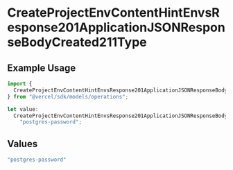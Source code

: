 # CreateProjectEnvContentHintEnvsResponse201ApplicationJSONResponseBodyCreated211Type

## Example Usage

```typescript
import {
  CreateProjectEnvContentHintEnvsResponse201ApplicationJSONResponseBodyCreated211Type,
} from "@vercel/sdk/models/operations";

let value:
  CreateProjectEnvContentHintEnvsResponse201ApplicationJSONResponseBodyCreated211Type =
    "postgres-password";
```

## Values

```typescript
"postgres-password"
```